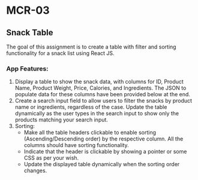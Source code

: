 # MCR-03

## Snack Table

The goal of this assignment is to create a table with filter and sorting functionality for a snack list using React JS.

### App Features:

1. Display a table to show the snack data, with columns for ID, Product Name, Product Weight, Price, Calories, and Ingredients. The JSON to populate data for these columns have been provided below at the end.
2. Create a search input field to allow users to filter the snacks by product name or ingredients, regardless of the case. Update the table dynamically as the user types in the search input to show only the products matching your search input.
3. Sorting:
   * Make all the table headers clickable to enable sorting (Ascending/Descending order) by the respective column. All the columns should have sorting functionality.
   * Indicate that the header is clickable by showing a pointer or some CSS as per your wish.
   * Update the displayed table dynamically when the sorting order changes.
